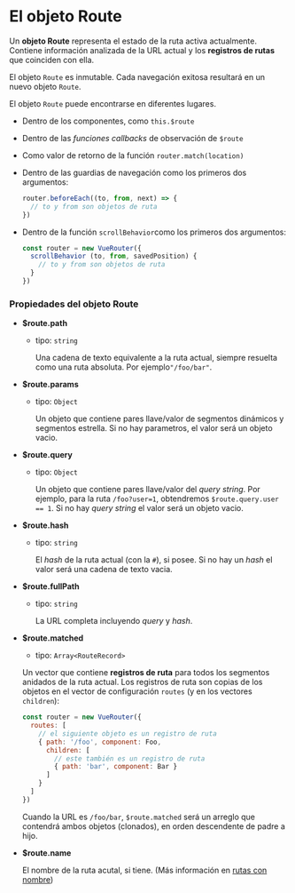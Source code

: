 # El objeto Route

Un **objeto Route** representa el estado de la ruta activa actualmente. Contiene información analizada de la URL actual y los **registros de rutas** que coinciden con ella.

El objeto `Route` es inmutable. Cada navegación exitosa resultará en un nuevo objeto `Route`.

El objeto `Route` puede encontrarse en diferentes lugares.

- Dentro de los componentes, como `this.$route`

- Dentro de las _funciones callbacks_ de observación de `$route`

- Como valor de retorno de la función `router.match(location)`

- Dentro de las guardias de navegación como los primeros dos argumentos:

  ``` js
  router.beforeEach((to, from, next) => {
    // to y from son objetos de ruta
  })
  ```

- Dentro de la función `scrollBehavior`como los primeros dos argumentos:

  ``` js
  const router = new VueRouter({
    scrollBehavior (to, from, savedPosition) {
      // to y from son objetos de ruta
    }
  })
  ```

### Propiedades del objeto Route

- **$route.path**

  - tipo: `string`

    Una cadena de texto equivalente a la ruta actual, siempre resuelta como una ruta absoluta. Por ejemplo`"/foo/bar"`.

- **$route.params**

  - tipo: `Object`

    Un objeto que contiene pares llave/valor de segmentos dinámicos y segmentos estrella. Si no hay parametros, el valor será un objeto vacio.

- **$route.query**

  - tipo: `Object`

    Un objeto que contiene pares llave/valor del _query string_. Por ejemplo, para la ruta `/foo?user=1`, obtendremos `$route.query.user == 1`. Si no hay _query string_ el valor será un objeto vacio.

- **$route.hash**

  - tipo: `string`

    El _hash_ de la ruta actual (con la `#`), si posee. Si no hay un _hash_ el valor será una cadena de texto vacia.

- **$route.fullPath**

  - tipo: `string`

    La URL completa incluyendo _query_ y _hash_.

- **$route.matched**

  - tipo: `Array<RouteRecord>`

  Un vector que contiene **registros de ruta** para todos los segmentos anidados de la ruta actual. Los registros de ruta son copias de los objetos en el vector de configuración `routes` (y en los vectores `children`):

  ``` js
  const router = new VueRouter({
    routes: [
      // el siguiente objeto es un registro de ruta
      { path: '/foo', component: Foo,
        children: [
          // este también es un registro de ruta
          { path: 'bar', component: Bar }
        ]
      }
    ]
  })
  ```

  Cuando la URL es `/foo/bar`, `$route.matched` será un arreglo que contendrá ambos objetos (clonados), en orden descendente de padre a hijo.

- **$route.name**

  El nombre de la ruta acutal, si tiene. (Más información en [rutas con nombre](../essentials/named-routes.md))
